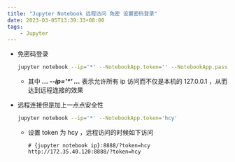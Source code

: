 ```yaml
---
title: "Jupyter Notebook 远程访问 免密 设置密码登录"
date: 2023-03-05T13:39:33+08:00
tags: 
    - Jupyter
---
```


- 免密码登录
    
    ```bash
    jupyter notebook --ip='*' --NotebookApp.token='' --NotebookApp.password=''
    ```
    
    - 其中 ___... --ip='*' ...___ 表示允许所有 ip 访问而不仅是本机的 127.0.0.1 ，从而达到远程连接的效果
        
- 远程连接但是加上一点点安全性

    ```bash
    jupyter notebook --ip='*' --NotebookApp.token='hcy'
    ```
    
    - 设置 token 为 hcy ，远程访问的时候如下访问
    
        ```url
        # {jupyter notebook ip}:8888/?token=hcy 
        http://172.35.40.120:8888/?token=hcy
        ```
